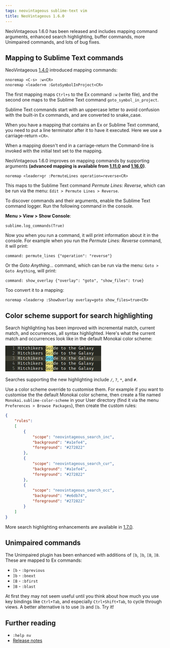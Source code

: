 ```yaml
---
tags: neovintageous sublime-text vim
title: NeoVintageous 1.6.0
---
```

NeoVintageous 1.6.0 has been released and includes mapping command arguments, enhanced search highlighting, buffer commands, more Unimpaired commands, and lots of bug fixes.

## Mapping to Sublime Text commands

NeoVintageous [1.4.0](/2017/11/01/neovintageous-1.4.0/) introduced mapping commands:

```vim
nnoremap <C-s> :w<CR>
nnoremap <leader>m :GotoSymbolInProject<CR>
```

The first mapping maps `Ctrl+s` to the Ex command `:w` (write file), and the second one maps to the Sublime Text command `goto_symbol_in_project`.

Sublime Text commands start with an uppercase letter to avoid confusion with the built-in Ex commands, and are converted to snake_case.

When you have a mapping that contains an Ex or Sublime Text command, you need to put a line terminator after it to have it executed. Here we use a carriage-return `<CR>`.

When a mapping doesn't end in a carriage-return the Command-line is invoked with the initial text set to the mapping.

NeoVintageous 1.6.0 improves on mapping commands by supporting arguments **(advanced mapping is available from [1.11.0](/2019/03/26/neovintageous-1.11.0/) and [1.16.0](/2019/06/05/neovintageous-1.16.0/))**.

```vim
noremap <leader>gr :PermuteLines operation=reverse<CR>
```


This maps to the Sublime Text command *Permute Lines: Reverse*, which can be run via the menu: `Edit > Permute Lines > Reverse`.

To discover commands and their arguments, enable the Sublime Text command logger. Run the following command in the console.

**Menu > View > Show Console**:

```console
sublime.log_commands(True)
```

Now you when you run a command, it will print information about it in the console. For example when you run the *Permute Lines: Reverse* command, it will print:

```console
command: permute_lines {"operation": "reverse"}
```

Or the *Goto Anything...* command, which can be run via the menu: `Goto > Goto Anything`, will print:

```console
command: show_overlay {"overlay": "goto", "show_files": true}
```

Too convert it to a mapping:

```vim
noremap <leader>p :ShowOverlay overlay=goto show_files=true<CR>
```

## Color scheme support for search highlighting

Search highlighting has been improved with incremental match, current match, and occurrences, all syntax highlighted. Here's what the current match and occurrences look like in the default Monokai color scheme:

![Search highlighting](/assets/2018-05-21-search-highlighting.webp)

Searches supporting the new highlighting include `/`, `?`, `*`, and `#`.

Use a color scheme override to customise them. For example if you want to customise the the default Monokai color scheme, then create a file named `Monokai.sublime-color-scheme` in your User directory (find it via the menu `Preferences > Browse Packages`), then create the custom rules:

```json
{
    "rules":
    [
        {
            "scope": "neovintageous_search_inc",
            "background": "#a1efe4",
            "foreground": "#272822"
        },
        {
            "scope": "neovintageous_search_cur",
            "background": "#a1efe4",
            "foreground": "#272822"
        },
        {
            "scope": "neovintageous_search_occ",
            "background": "#e6db74",
            "foreground": "#272822"
        }
    ]
}
```

More search highlighting enhancements are available in [1.7.0](/2018/09/02/neovintageous-1.7.0/).

## Unimpaired commands

The Unimpaired plugin has been enhanced with additions of `[b`, `]b`, `[B`, `]B`. These are mapped to Ex commands:

* `[b` - `:bprevious`
* `]b` - `:bnext`
* `[B` - `:bfirst`
* `]B` - `:blast`

At first they may not seem useful until you think about how much you use key bindings like `Ctrl+Tab`, and especially `Ctrl+Shift+Tab`, to cycle through views. A better alternative is to use `]b` and `[b`. Try it!

## Further reading

* `:help nv`
* [Release notes](https://github.com/NeoVintageous/NeoVintageous/releases/tag/1.6.0)
